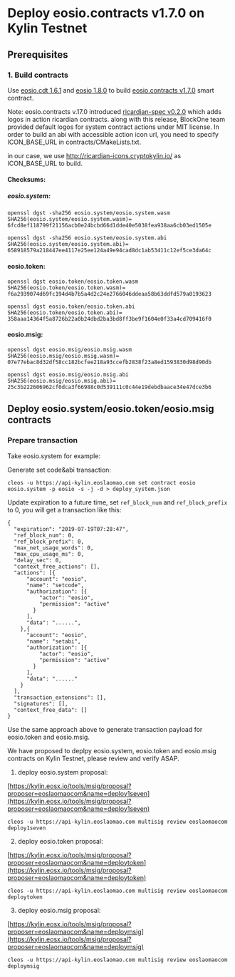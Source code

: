 
# Deploy eosio.contracts v1.7.0 on Kylin Testnet


## Prerequisites

### 1. Build contracts

Use [eosio.cdt 1.6.1]([https://github.com/EOSIO/eosio.cdt/tree/v1.6.1](https://github.com/EOSIO/eosio.cdt/tree/v1.6.1)) and [eosio 1.8.0](https://github.com/EOSIO/eos/tree/v1.8.0) to build [eosio.contracts v1.7.0](https://github.com/EOSIO/eosio.contracts/tree/v1.7.0) smart contract.

Note: eosio.contracts v.17.0 introduced [ricardian-spec v0.2.0](https://github.com/EOSIO/ricardian-spec/tree/v0.2.0) which adds logos in action ricardian contracts. along with this release, BlockOne team provided default logos for system contract actions under MIT license. In order to build an abi with accessible action icon url, you need to specify ICON_BASE_URL in contracts/CMakeLists.txt. 

in our case, we use http://ricardian-icons.cryptokylin.io/ as ICON_BASE_URL to build.

#### Checksums:

##### eosio.system:

```
openssl dgst -sha256 eosio.system/eosio.system.wasm
SHA256(eosio.system/eosio.system.wasm)= 6fcd8ef118799f21156acb0e24bcbd66d1dde40e5038fea938aa6cb03ed1505e
```

```
openssl dgst -sha256 eosio.system/eosio.system.abi
SHA256(eosio.system/eosio.system.abi)= 658918579a218447ee4117e25ee124a49e94cad8dc1ab53411c12ef5ce3da64c
```

#### eosio.token:

```
openssl dgst eosio.token/eosio.token.wasm
SHA256(eosio.token/eosio.token.wasm)= f6a2939074d69fc194d4b7b5a4d2c24e2766046ddeaa58b63ddfd579a0193623
```

```
openssl dgst eosio.token/eosio.token.abi
SHA256(eosio.token/eosio.token.abi)= 358aaa14364f5a8726b22a0b24dbd2ba3bd8ff3be9f1604e0f33a4cd709416f0
```

#### eosio.msig:

```
openssl dgst eosio.msig/eosio.msig.wasm
SHA256(eosio.msig/eosio.msig.wasm)= 07e77ebac8d32df58cc182bcfee218a93ccefb2838f23a8ed1593830d98d90db
```

```
openssl dgst eosio.msig/eosio.msig.abi
SHA256(eosio.msig/eosio.msig.abi)= 25c3b222606962cf0dca3f66988c0d539111c0c44e19debdbaace34e47dce3b6
```


## Deploy eosio.system/eosio.token/eosio.msig contracts

### Prepare transaction

Take eosio.system for example:

Generate set code&abi transaction:

```
cleos -u https://api-kylin.eoslaomao.com set contract eosio eosio.system -p eosio -s -j -d > deploy_system.json
```

Update expiration to a future time, set `ref_block_num` and `ref_block_prefix` to 0, you will get a transaction like this:

```
{
  "expiration": "2019-07-19T07:28:47",
  "ref_block_num": 0,
  "ref_block_prefix": 0,
  "max_net_usage_words": 0,
  "max_cpu_usage_ms": 0,
  "delay_sec": 0,
  "context_free_actions": [],
  "actions": [{
      "account": "eosio",
      "name": "setcode",
      "authorization": [{
          "actor": "eosio",
          "permission": "active"
        }
      ],
      "data": "......",
    },{
      "account": "eosio",
      "name": "setabi",
      "authorization": [{
          "actor": "eosio",
          "permission": "active"
        }
      ],
      "data": "......"
    }
  ],
  "transaction_extensions": [],
  "signatures": [],
  "context_free_data": []
}
```

Use the same approach above to generate transaction payload for eosio.token and eosio.msig.

We have proposed to deplpy eosio.system, eosio.token and eosio.msig contracts on Kylin Testnet, please review and verify ASAP. 

1. deploy eosio.system proposal:

[https://kylin.eosx.io/tools/msig/proposal?proposer=eoslaomaocom&name=deploy1seven](https://kylin.eosx.io/tools/msig/proposal?proposer=eoslaomaocom&name=deploy1seven)

```
cleos -u https://api-kylin.eoslaomao.com multisig review eoslaomaocom deploy1seven
```


2. deploy eosio.token proposal:

[https://kylin.eosx.io/tools/msig/proposal?proposer=eoslaomaocom&name=deploytoken](https://kylin.eosx.io/tools/msig/proposal?proposer=eoslaomaocom&name=deploytoken)

```
cleos -u https://api-kylin.eoslaomao.com multisig review eoslaomaocom deploytoken
```

3. deploy eosio.msig proposal:

[https://kylin.eosx.io/tools/msig/proposal?proposer=eoslaomaocom&name=deploymsig](https://kylin.eosx.io/tools/msig/proposal?proposer=eoslaomaocom&name=deploymsig)

```
cleos -u https://api-kylin.eoslaomao.com multisig review eoslaomaocom deploymsig
```
